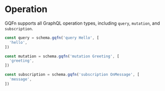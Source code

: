 # Operation

GQFn supports all GraphQL operation types, including `query`, `mutation`, and `subscription`.

```ts
const query = schema.gqfn('query Hello', [
  'hello',
])

const mutation = schema.gqfn('mutation Greeting', [
  'greeting',
])

const subscription = schema.gqfn('subscription OnMessage', [
  'message',
])
```
